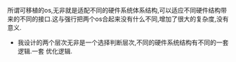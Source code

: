 所谓可移植的os,无非就是适配不同的硬件系统体系结构,可以适应不同硬件结构带来的不同的接口.这与强行把两个os合起来没有什么不同,增加了很大的复杂度,没有意义.  
* 我设计的两个层次无非是一个选择判断层次,不同的硬件系统结构有不同的一套逻辑.一套 优化逻辑.
